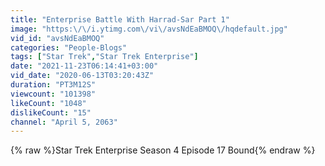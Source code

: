 ```yaml
---
title: "Enterprise Battle With Harrad-Sar Part 1"
image: "https:\/\/i.ytimg.com\/vi\/avsNdEaBMOQ\/hqdefault.jpg"
vid_id: "avsNdEaBMOQ"
categories: "People-Blogs"
tags: ["Star Trek","Star Trek Enterprise"]
date: "2021-11-23T06:14:41+03:00"
vid_date: "2020-06-13T03:20:43Z"
duration: "PT3M12S"
viewcount: "101398"
likeCount: "1048"
dislikeCount: "15"
channel: "April 5, 2063"
---
```

{% raw %}Star Trek Enterprise Season 4 Episode 17 Bound{% endraw %}
